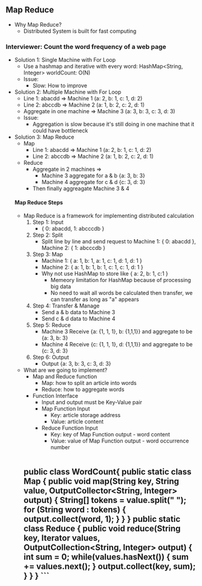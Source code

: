 ## Map Reduce
- Why Map Reduce?
	- Distributed System is built for fast computing

### Interviewer: Count the word frequency of a web page
- Solution 1: Single Machine with For Loop
	- Use a hashmap and iterative with every word: HashMap<String, Integer> worldCount: O(N)
	- Issue:
		- Slow: How to improve
- Solution 2: Multiple Machine with For Loop
	- Line 1: abacdd => Machine 1 (a: 2, b: 1, c: 1, d: 2)
	- Line 2: abccdb => Machine 2 (a: 1, b: 2, c: 2, d: 1)
	- Aggregate in one machine => Machine 3 (a: 3, b: 3, c: 3, d: 3)
	- Issue:
		- Aggregation is slow because it's still doing in one machine that it could have bottleneck
- Solution 3: Map Reduce
	- Map
		- Line 1: abacdd => Machine 1 (a: 2, b: 1, c: 1, d: 2)
		- Line 2: abccdb => Machine 2 (a: 1, b: 2, c: 2, d: 1)
	- Reduce
		- Aggregate in  2 machines => 
			- Machine 3 aggregate for a & b {a: 3, b: 3}
			- Machine 4 aggregate for c & d {c: 3, d: 3}
		- Then finally aggreagate Machine 3 & 4
	#### Map Reduce Steps
	- Map Reduce is a framework for implementing distributed calculation
		1. Step 1: Input	
			- { 0: abacdd, 1: abcccdb }
		2. Step 2: Split   
			- Split line by line and send request to Machine 1: { 0: abacdd }, Machine 2: { 1: abcccdb }
		3. Step 3: Map	
			- Machine 1: { a: 1, b: 1, a: 1, c: 1, d: 1, d: 1 }
			- Machine 2: { a: 1, b: 1, b: 1, c: 1, c: 1, d: 1 }
			- Why not use HashMap to store like { a: 2, b: 1, c:1 }
				- Memeory limitation for HashMap because of processing big data
				- No need to wait all words be calculated then transfer, we can transfer as long as "a" appears
		4. Step 4: Transfer & Manage
			- Send a & b data to Machine 3
			- Send c & d data to Machine 4
		5. Step 5: Reduce
			- Machine 3 Receive {a: {1, 1, 1}, b: {1,1,1}} and aggregate to be {a: 3, b: 3}
			- Machine 4 Receive {c: {1, 1, 1}, d: {1,1,1}} and aggregate to be {c: 3, d: 3}
		6. Step 6: Output
			- Output {a: 3, b: 3, c: 3, d: 3}
	- What are we going to implement?
		- Map and Reduce function
			- Map: how to split an article into words
			- Reduce: how to aggregate words
		- Function Interface
			- Input and output must be Key-Value pair
			- Map Function Input
				- Key: article storage address
				- Value: article content
			- Reduce Function Input
				- Key: key of Map Function output - word content
				- Value: value of Map Function output - word occurrence number
			```
		public class WordCount{
			public static class Map {
				public void map(String key, String value, OutputCollector<String, Integer> output) {
					String[] tokens = value.split(" ");
					for (String word : tokens) {
						output.collect(word, 1);
					}
				}
			}
			public static class Reduce {
				public void reduce(String key, Iterator<Integer> values, 
					OutputCollection<String, Integer> output) {
					int sum = 0;
					while(values.hasNext()) {
						sum += values.next();
					}
					output.collect(key, sum);
				}
			}
		}
			```
		- 
<!--stackedit_data:
eyJoaXN0b3J5IjpbNTc0MTIzMDYyLDU3MzE5NjE5NywxOTIwNj
U0MDksMTkyOTA0NTAwMiw3MzA5OTgxMTZdfQ==
-->